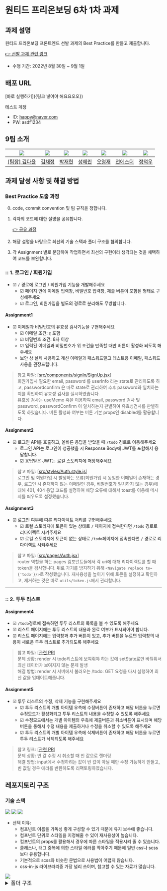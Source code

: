 # 원티드 프리온보딩 6차 1차 과제

## 과제 설명

원티드 프리온보딩 프론트엔드 선발 과제의 Best Practice를 만들고 제출합니다.

[👉 선발 과제 관련 링크](https://github.com/walking-sunset/selection-task)

- 수행 기간: 2022년 8월 30일 ~ 9월 1일

## 배포 URL
[바로 실행하기]({링크 넣어야 해요요오오})

테스트 계정
- ID: happy@naver.com
- PW: asdf1234

## 9팀 소개

|<img src="https://avatars.githubusercontent.com/u/92010078?v=4"/>|<img src="https://avatars.githubusercontent.com/u/92101831?v=4"/>|<img src="https://avatars.githubusercontent.com/u/69101321?v=4"/>|<img src="https://avatars.githubusercontent.com/u/59791809?v=4">|<img src="https://avatars.githubusercontent.com/u/85508157?v=4"/>|<img src="https://avatars.githubusercontent.com/u/71773680?v=4">|<img src="https://avatars.githubusercontent.com/u/97271725?v=4">|
|--|--|--|--|--|--|--|
|<a href="https://github.com/many-yun">[팀장] 김다윤</a>|<a href="https://github.com/blcklamb">김채정</a>|<a href="https://github.com/jaehyeon74">박재현</a>|<a href="https://github.com/hlezg08">성혜린</a>|<a href="https://github.com/sacultang">오영재</a>|<a href="https://github.com/estherjj">전에스더</a>|<a href="https://github.com/jungdeokwoo">정덕우</a>|

## 과제 달성 사항 및 해결 방법

### Best Practice 도출 과정
0. code, commit convention 및 팀 규칙을 정합니다.

1. 각자의 코드에 대한 설명을 공유합니다.

    [👉 공유 과정](https://extreme-manager-3f9.notion.site/wiki-7dff4016d20e4d79a92c55049a16fe36)

2. 해당 설명을 바탕으로 최선의 기술 스택과 폴더 구조를 협의합니다.

3. 각 Assignment 별로 분담하여 작업하면서 최선의 구현이라 생각되는 것을 채택하여 코드를 보완합니다.

### :: 1. 로그인 / 회원가입

- &#9745; `/` 경로에 로그인 / 회원가입 기능을 개발해주세요
  - &#9745; 페이지 안에 이메일 입력창, 비밀번호 입력창, 제출 버튼이 포함된 형태로 구성해주세요
  - &#9745; 로그인, 회원가입을 별도의 경로로 분리해도 무방합니다.

#### Assignment1

- &#9745; 이메일과 비밀번호의 유효성 검사기능을 구현해주세요
  - &#9745; 이메일 조건: `@` 포함
  - &#9745; 비밀번호 조건: 8자 이상
  - &#9745; 입력된 이메일과 비밀번호가 위 조건을 만족할 때만 버튼이 활성화 되도록 해주세요
  - 보안 상 실제 사용하고 계신 이메일과 패스워드말고 테스트용 이메일, 패스워드 사용을 권장드립니다.

> 참고 파일: [[src/components/signIn/SignUp.jsx](https://github.com/wanted-9team/task1/blob/main/src/components/signUp/SignUp.jsx)] 
<br> 회원가입시 필요한 email, password 를 userInfo 라는 state로 관리하도록 하고, passwordconfirm 은 따로 state로 관리하여
추후 password와 일치하는지를 확인하여 유효성 검사를 실시하였습니다.<br>
유효성 검사는 useMemo 훅을 이용하여 email, password 검사 및 password, passwordConfirm 이 일치하는지 판별하여 유효성검사를 판별하도록 하였습니다. 버튼 활성화 여부는 버튼 기본 props인 disabled를 활용합니다.

#### Assignment2

- &#9745; 로그인 API를 호출하고, 올바른 응답을 받았을 때 `/todo` 경로로 이동해주세요
  - 로그인 API는 로그인이 성공했을 시 Response Body에 JWT를 포함해서 응답합니다.
  - &#9745; 응답받은 JWT는 로컬 스토리지에 저장해주세요
> 참고 파일: [[src/styles/Auth.style.js](https://github.com/wanted-9team/task1/blob/main/src/styles/Auth.style.js)] 
<br> 로그인 및 회원가입 시 발생하는 오류(회원가입 시 동일한 이메일이 존재하는 경우, 로그인 시 존재하지 않는 이메일인 경우, 비밀번호가 일치하지 않는 경우)에 대해 401, 404 응답 코드를 설정하여 해당 오류에 대해서 toast를 이용해 메시지를 띄우도록 설정했습니다. 

#### Assignment3

- &#9745; 로그인 여부에 따른 리다이렉트 처리를 구현해주세요
  - &#9745; 로컬 스토리지에 토큰이 있는 상태로 `/` 페이지에 접속한다면 `/todo` 경로로 리다이렉트 시켜주세요
  - &#9745; 로컬 스토리지에 토큰이 없는 상태로 `/todo`페이지에 접속한다면 `/` 경로로 리다이렉트 시켜주세요

> 참고 파일: [[src/pages/Auth.jsx](https://github.com/wanted-9team/task1/blob/main/src/pages/Auth.jsx)] 
<br> router 역할을 하는 pages 컴포넌트들에서 각 uri에 대해 리다이렉트를 할 때 token을 검사합니다. 뒤로 가기를 방지하기 위해 `<Navigate replace to={'todo'}/>`로 작성했습니다. 재사용성을 높이기 위해 토큰을 설정하고 확인하고, 제거하는 것은 따로 `utils/token.js`에서 관리합니다.

---

### :: 2. 투두 리스트

#### Assignment4

- &#9745; `/todo`경로에 접속하면 투두 리스트의 목록을 볼 수 있도록 해주세요
- &#9745; 리스트 페이지에는 투두 리스트의 내용과 완료 여부가 표시되어야 합니다.
- &#9745; 리스트 페이지에는 입력창과 추가 버튼이 있고, 추가 버튼을 누르면 입력창의 내용이 새로운 투두 리스트로 추가되도록 해주세요

> 참고 파일: [[관련 PR](https://github.com/wanted-9team/task1/pull/22)] 
<br> 문제 상황: render 시 todo리스트에 보여줘야 하는 값에 setState로만 바꿔줘서 최신 데이터가 보여지지 않는 문제 발생
<br> 해결 방법: render 시 서버에서 불러오는 /todo: GET 요청을 다시 실행하여 최신 값을 업데이트해줍니다.

#### Assignment5

- &#9745; 투두 리스트의 수정, 삭제 기능을 구현해주세요
  - &#9745; 투두 리스트의 개별 아이템 우측에 수정버튼이 존재하고 해당 버튼을 누르면 수정모드가 활성화되고 투두 리스트의 내용을 수정할 수 있도록 해주세요
  - &#9745; 수정모드에서는 개별 아이템의 우측에 제출버튼과 취소버튼이 표시되며 해당 버튼을 통해서 수정 내용을 제출하거나 수정을 취소할 수 있도록 해주세요
  - &#9745; 투두 리스트의 개별 아이템 우측에 삭제버튼이 존재하고 해당 버튼을 누르면 투두 리스트가 삭제되도록 해주세요

> 참고 링크: [[관련 PR](https://github.com/wanted-9team/task1/pull/20/files)] 
<br> 문제 상황: 빈 값 수정 시 취소할 때 빈 값으로 렌더링 
<br> 해결 방법: input에서 수정하려는 값이 빈 값이 아닐 때만 수정 가능하게 만들고, 빈 값일 경우 에러를 반환하도록 리팩토링하였습니다.


## 레포지토리 구조
### 기술 스택
<img src="https://img.shields.io/badge/JavaScript-323330?style=for-the-badge&logo=javascript&logoColor=F7DF1E"/>
<img src="https://img.shields.io/badge/React-20232A?style=for-the-badge&logo=react&logoColor=61DAFB"/>

<img src="https://img.shields.io/badge/styled--components-DB7093?style=for-the-badge&logo=styled-components&logoColor=white"/>

- 선택 이유: 
    - 컴포넌트 이름을 가독성 좋게 구성할 수 있기 때문에 유지 보수에 좋습니다. 
    - 컴포넌트 단위로 스타일을 지정해줄 수 있어 재사용성이 높습니다.
    - 컴포넌트의 props를 활용해서 경우에 따른 스타일을 적용시켜 줄 수 있습니다. 
    - 클래스나, 태그 중복에 의한 스타일 에러를 막아주기 때문에 일반 css나 scss보다 유용합니다. 
    - 기본적으로 scss와 비슷한 문법으로 사용법이 어렵지 않습니다. 
    - css-in-js 라이브러리중 가장 널리 쓰이며, 참고할 수 있는 자료가 많습니다.

<img src="https://img.shields.io/badge/Vercel-000000?style=for-the-badge&logo=vercel&logoColor=white"/>

<br>
<details>
<summary style="font-size:17px">폴더 구조</summary>

```
│  App.jsx
│  index.jsx
│
├─api
│   └─index.js
│
├─components
│   ├─todo
│   │   ├─TodoCreate.jsx
│   │   ├─TodoHead.jsx
│   │   ├─TodoItem.jsx
│   │   └─TodoList.jsx
│   │
│   ├─signIn
│	│   └─SignIn.jsx
│   │
│   └─signUp
│		└─SignUp.jsx
│
├─pages
│   ├─Auth.jsx
│   └─Todo.jsx
│
├─styles
│   ├─Todo.style.js
│   ├─Auth.style.js
│   └─global.js
│
├─utils
    ├─auth.js
    ├─todo.js
    └─token.js

```
</details>
